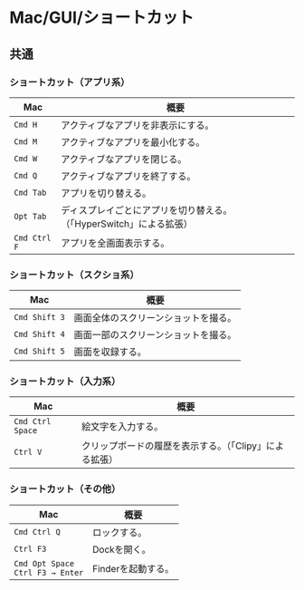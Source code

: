 # Mac/GUI/ショートカット

## 共通

### ショートカット（アプリ系）

| Mac          | 概要                                      |
|--------------|-----------------------------------------|
| `Cmd H`      | アクティブなアプリを非表示にする。                       |
| `Cmd M`      | アクティブなアプリを最小化する。                        |
| `Cmd W`      | アクティブなアプリを閉じる。                          |
| `Cmd Q`      | アクティブなアプリを終了する。                         |
| `Cmd Tab`    | アプリを切り替える。                              |
| `Opt Tab`    | ディスプレイごとにアプリを切り替える。（「HyperSwitch」による拡張） |
| `Cmd Ctrl F` | アプリを全画面表示する。                            |

### ショートカット（スクショ系）

| Mac           | 概要                 |
|---------------|--------------------|
| `Cmd Shift 3` | 画面全体のスクリーンショットを撮る。 |
| `Cmd Shift 4` | 画面一部のスクリーンショットを撮る。 |
| `Cmd Shift 5` | 画面を収録する。           |

### ショートカット（入力系）

| Mac              | 概要                                                    |
| ---------------- | ------------------------------------------------------- |
| `Cmd Ctrl Space` | 絵文字を入力する。                                      |
| `Ctrl V`         | クリップボードの履歴を表示する。（「Clipy」による拡張） |

### ショートカット（その他）

| Mac                                    | 概要               |
| -------------------------------------- | ------------------ |
| `Cmd Ctrl Q`                           | ロックする。       |
| `Ctrl F3`                              | Dockを開く。       |
| `Cmd Opt Space`<br />`Ctrl F3 → Enter` | Finderを起動する。 |
